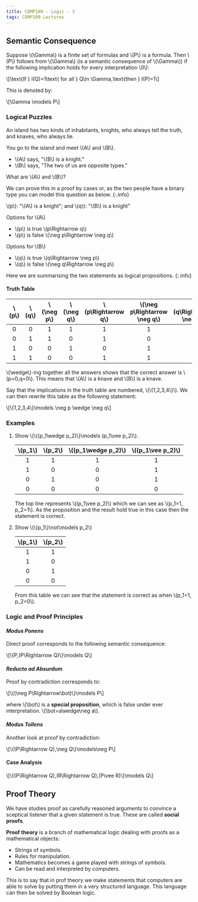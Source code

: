 ```yaml
---
title: COMP109 - Logic - 3
tags: COMP109 Lectures
---
```

## Semantic Consequence
Suppose &#92;(\Gamma&#92;) is a finite set of formulas and &#92;(P&#92;) is a formula. Then &#92;(P&#92;) follows from &#92;(\Gamma&#92;) (is a semantic consequence of &#92;(\Gamma&#92;)) if the following implication holds for every interpretation &#92;(I&#92;):

&#92;[\text{If } I(Q)=1\text{ for all } Q\in \Gamma,\text{then } I(P)=1&#92;]

This is denoted by:

&#92;[\Gamma \models P&#92;]

### Logical Puzzles
An island has two kinds of inhabitants, knights, who always tell the truth, and knaves, who always lie.

You go to the island and meet &#92;(A&#92;) and &#92;(B&#92;).

* &#92;(A&#92;) says, "&#92;(B&#92;) is a knight."
* &#92;(B&#92;) says, "The two of us are opposite types."

What are &#92;(A&#92;) and &#92;(B&#92;)?

We can prove this in a proof by cases or, as the two people have a binary type you can model this question as below.
{:.info}

&#92;(p&#92;): "&#92;(A&#92;) is a knight"; and &#92;(q&#92;): "&#92;(B&#92;) is a knight"

Options for &#92;(A&#92;)

* &#92;(p&#92;) is true &#92;(p\Rightarrow q&#92;)
* &#92;(p&#92;) is false &#92;(\neg p\Rightarrow \neg q&#92;)

Options for &#92;(B&#92;)

* &#92;(q&#92;) is true &#92;(q\Rightarrow \neg p&#92;)
* &#92;(q&#92;) is false &#92;(\neg q\Rightarrow \neg p&#92;)

Here we are summarising the two statements as logical propositions.
{:.info}

#### Truth Table

| &#92;(p&#92;) | &#92;(q&#92;) | &#92;(\neg p&#92;) | &#92;(\neg q&#92;) | &#92;(p\Rightarrow q&#92;) | &#92;(\neg p\Rightarrow \neg q&#92;) | &#92;(q\Rightarrow \neg p&#92;) | &#92;(\neg q\Rightarrow \neg p&#92;) |
| :-: | :-: | :-: | :-: | :-: | :-: | :-: | :-: |
| 0 | 0 | 1 | 1 | 1 | 1 | 1 | 1 |
| 0 | 1 | 1 | 0 | 1 | 0 | 1 | 1 |
| 1 | 0 | 0 | 1 | 0 | 1 | 1 | 0 |
| 1 | 1 | 0 | 0 | 1 | 1 | 0 | 1 |

&#92;(\wedge&#92;)-ing together all the answers shows that the correct answer is &#92;(p=0,q=0&#92;). This means that &#92;(A&#92;) is a knave and &#92;(B&#92;) is a knave.

Say that the implications in the truth table are numbered, &#92;(&#92;{1,2,3,4&#92;}&#92;). We can then rewrite this table as the following statement:

&#92;[&#92;{1,2,3,4&#92;}\models \neg p \wedge \neg q&#92;]

### Examples
1. Show &#92;(&#92;{(p_1\wedge p_2)&#92;}\models (p_1\vee p_2)&#92;).

    | &#92;(p_1&#92;) | &#92;(p_2&#92;) | &#92;((p_1\wedge p_2)&#92;) | &#92;((p_1\vee p_2)&#92;) |
    | :-: | :-: | :-: | :-: |
    | 1 | 1 | 1 | 1 |
    | 1 | 0 | 0 | 1 |
    | 0 | 1 | 0 | 1 |
    | 0 | 0 | 0 | 0 |

    The top line represents &#92;((p_1\vee p_2)&#92;) which we can see as &#92;(p_1=1, p_2=1&#92;). As the proposition and the result hold true in this case then the statement is correct.
1. Show &#92;(&#92;{p_1&#92;}\not\models p_2&#92;)
    
    | &#92;(p_1&#92;) | &#92;(p_2&#92;) |
    | :-: | :-: |
    | 1 | 1 |
    | 1 | 0 | 
    | 0 | 1 |
    | 0 | 0 |
    
    From this table we can see that the statement is correct as when &#92;(p_1=1, p_2=0&#92;).

### Logic and Proof Principles
#### *Modus Ponens*
Direct proof corresponds to the following semantic consequence:

&#92;[&#92;{P,(P\Rightarrow Q)&#92;}\models Q&#92;]

#### *Reducto ad Absurdum*
Proof by contradiction corresponds to:

&#92;[&#92;{(\neg P\Rightarrow\bot)&#92;}\models P&#92;]

where &#92;(\bot&#92;) is a **special proposition**, which is false under ever interpretation. &#92;(\bot=a\wedge\neg a&#92;).

#### *Modus Tollens*
Another look at proof by contradiction:

&#92;[&#92;{(P\Rightarrow Q),\neg Q&#92;}\models\neg P&#92;]

#### Case Analysis

&#92;[&#92;{(P\Rightarrow Q),(R\Rightarrow Q),(P\vee R)&#92;}\models Q&#92;]

## Proof Theory

We have studies proof as carefully reasoned arguments  to convince a sceptical listener that a given statement is true. These are called **social proofs**.

**Proof theory** is a branch of mathematical logic dealing with proofs as a mathematical objects:

* Strings of symbols.
* Rules for manipulation.
* Mathematics becomes a game played with strings of symbols.
* Can be read and interpreted by computers.

This is to say that in prof theory we make statements that computers are able to solve by putting them in a very structured language. This language can then be solved by Boolean logic.
